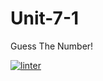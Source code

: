 # Unit-7-1
Guess The Number!

[![linter](https://github.com/BigGuyAlex/Unit-7-1/workflows/linter/badge.svg)](https://github.com/marketplace/actions/super-linter)
